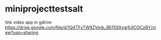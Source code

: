 # miniprojecttestsalt

link video app in gdrive https://drive.google.com/file/d/1Q4TFzTW9ZVmb_BEfXSItygj1UICOCzBY/view?usp=sharing
